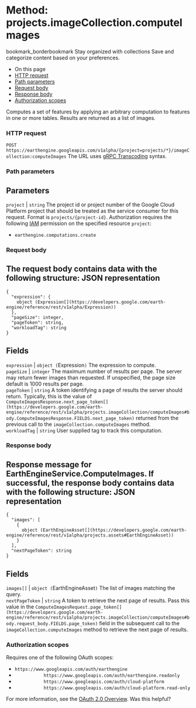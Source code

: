  
#  Method: projects.imageCollection.computeImages
bookmark_borderbookmark Stay organized with collections  Save and categorize content based on your preferences.
  * On this page
  * [HTTP request](https://developers.google.com/earth-engine/reference/rest/v1alpha/projects.imageCollection/computeImages#http-request)
  * [Path parameters](https://developers.google.com/earth-engine/reference/rest/v1alpha/projects.imageCollection/computeImages#path-parameters)
  * [Request body](https://developers.google.com/earth-engine/reference/rest/v1alpha/projects.imageCollection/computeImages#request-body)
  * [Response body](https://developers.google.com/earth-engine/reference/rest/v1alpha/projects.imageCollection/computeImages#response-body)
  * [Authorization scopes](https://developers.google.com/earth-engine/reference/rest/v1alpha/projects.imageCollection/computeImages#authorization-scopes)


Computes a set of features by applying an arbitrary computation to features in one or more tables. Results are returned as a list of images.
### HTTP request
`POST https://earthengine.googleapis.com/v1alpha/{project=projects/*}/imageCollection:computeImages`
The URL uses [gRPC Transcoding](https://google.aip.dev/127) syntax.
### Path parameters
Parameters  
---  
`project` |  `string` The project id or project number of the Google Cloud Platform project that should be treated as the service consumer for this request. Format is `projects/{project-id}`. Authorization requires the following [IAM](https://cloud.google.com/iam/docs/) permission on the specified resource `project`:
  * `earthengine.computations.create`

  
### Request body
The request body contains data with the following structure:
JSON representation  
---  
```
{
  "expression": {
    object (Expression[](https://developers.google.com/earth-engine/reference/rest/v1alpha/Expression))
  },
  "pageSize": integer,
  "pageToken": string,
  "workloadTag": string
}
```
  
Fields  
---  
`expression` |  `object (`Expression[](https://developers.google.com/earth-engine/reference/rest/v1alpha/Expression)`)` The expression to compute.  
`pageSize` |  `integer` The maximum number of results per page. The server may return fewer images than requested. If unspecified, the page size default is 1000 results per page.  
`pageToken` |  `string` A token identifying a page of results the server should return. Typically, this is the value of `ComputeImagesResponse.next_page_token[](https://developers.google.com/earth-engine/reference/rest/v1alpha/projects.imageCollection/computeImages#body.ComputeImagesResponse.FIELDS.next_page_token)` returned from the previous call to the `imageCollection.computeImages` method.  
`workloadTag` |  `string` User supplied tag to track this computation.  
### Response body
Response message for EarthEngineService.ComputeImages.
If successful, the response body contains data with the following structure:
JSON representation  
---  
```
{
  "images": [
    {
      object (EarthEngineAsset[](https://developers.google.com/earth-engine/reference/rest/v1alpha/projects.assets#EarthEngineAsset))
    }
  ],
  "nextPageToken": string
}
```
  
Fields  
---  
`images[]` |  `object (`EarthEngineAsset[](https://developers.google.com/earth-engine/reference/rest/v1alpha/projects.assets#EarthEngineAsset)`)` The list of images matching the query.  
`nextPageToken` |  `string` A token to retrieve the next page of results. Pass this value in the `ComputeImagesRequest.page_token[](https://developers.google.com/earth-engine/reference/rest/v1alpha/projects.imageCollection/computeImages#body.request_body.FIELDS.page_token)` field in the subsequent call to the `imageCollection.computeImages` method to retrieve the next page of results.  
### Authorization scopes
Requires one of the following OAuth scopes:
  * `https://www.googleapis.com/auth/earthengine`
  * `           https://www.googleapis.com/auth/earthengine.readonly`
  * `           https://www.googleapis.com/auth/cloud-platform`
  * `           https://www.googleapis.com/auth/cloud-platform.read-only`


For more information, see the [OAuth 2.0 Overview](https://developers.google.com/identity/protocols/OAuth2).
Was this helpful?
